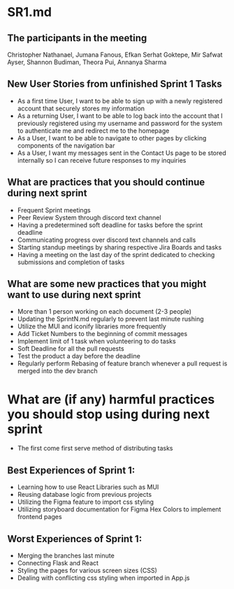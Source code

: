 # SR1.md

## The participants in the meeting 
Christopher Nathanael, Jumana Fanous, Efkan Serhat Goktepe, Mir Safwat Ayser, Shannon Budiman, Theora Pui, Annanya Sharma

## New User Stories from unfinished Sprint 1 Tasks
- As a first time User, I want to be able to sign up with a newly registered account that securely stores my information
- As a returning User, I want to be able to log  back into the account that I previously registered using my username and password for the system to authenticate me and redirect me to the homepage
- As a User, I want to be able to navigate to other pages by clicking components of the navigation bar
- As a User, I want my messages sent in the Contact Us page to be stored internally so I can receive future responses to my inquiries

## What are practices that you should continue during next sprint
- Frequent Sprint meetings 
- Peer Review System through discord text channel
- Having a predetermined soft deadline for tasks before the sprint deadline
- Communicating progress over discord text channels and calls
- Starting standup meetings by sharing respective Jira Boards and tasks
- Having a meeting on the last day of the sprint dedicated to checking submissions and completion of tasks

## What are some new practices that you might want to use during next sprint 
- More than 1 person working on each document (2-3 people)
- Updating the SprintN.md regularly to prevent last minute rushing
- Utilize the MUI and iconify libraries more frequently
- Add Ticket Numbers to the beginning of commit messages
- Implement limit of 1 task when volunteering to do tasks
- Soft Deadline for all the pull requests
- Test the product a day before the deadline
- Regularly perform Rebasing of feature branch whenever a pull request is merged into the dev branch

# What are (if any) harmful practices you should stop using during next sprint 
- The first come first serve method of distributing tasks

## Best Experiences of Sprint 1:
- Learning how to use React Libraries such as MUI
- Reusing database logic from previous projects
- Utilizing the Figma feature to import css styling
- Utilizing storyboard documentation for Figma Hex Colors to implement frontend pages

## Worst Experiences of Sprint 1:
- Merging the branches last minute
- Connecting Flask and React
- Styling the pages for various screen sizes (CSS)
- Dealing with conflicting css styling when imported in App.js
